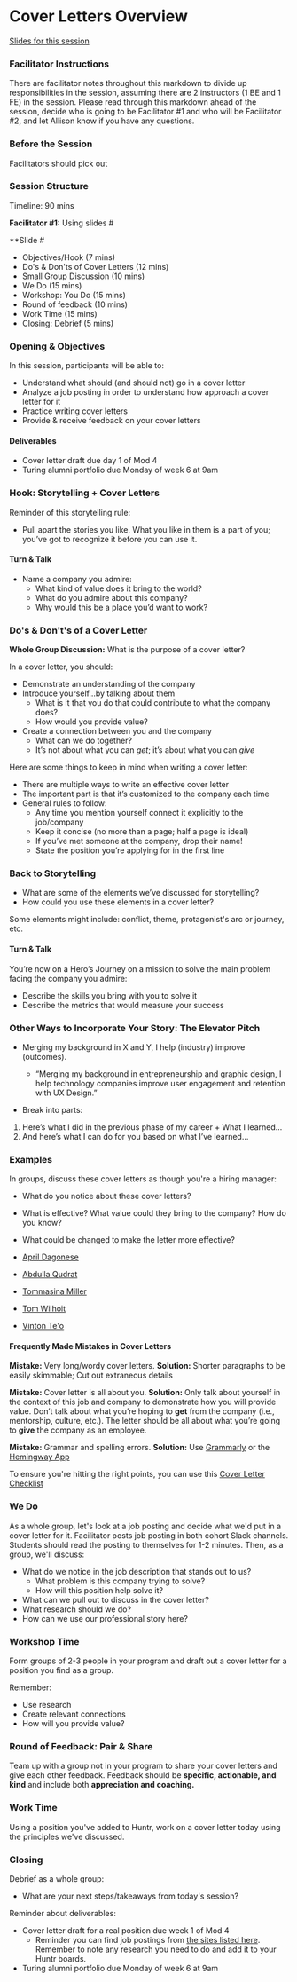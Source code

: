 # Cover Letters Overview

[Slides for this session](https://docs.google.com/presentation/d/1HMUP45CdDOTX07vaHUy5QhIEfbe_XQSyiCiByoDiJhg/edit?usp=sharing)

### Facilitator Instructions
There are facilitator notes throughout this markdown to divide up responsibilities in the session, assuming there are 2 instructors (1 BE and 1 FE) in the session. Please read through this markdown ahead of the session, decide who is going to be Facilitator #1 and who will be Facilitator #2, and let Allison know if you have any questions.

### Before the Session
Facilitators should pick out 

### Session Structure

Timeline: 90 mins

**Facilitator #1:** Using slides #

**Slide #

* Objectives/Hook (7 mins)
* Do's & Don'ts of Cover Letters (12 mins)
* Small Group Discussion (10 mins)
* We Do (15 mins)
* Workshop: You Do (15 mins)
* Round of feedback (10 mins)
* Work Time (15 mins)
* Closing: Debrief (5 mins)

### Opening & Objectives
In this session, participants will be able to:

* Understand what should (and should not) go in a cover letter
* Analyze a job posting in order to understand how approach a cover letter for it
* Practice writing cover letters
* Provide & receive feedback on your cover letters

#### Deliverables
* Cover letter draft due day 1 of Mod 4
* Turing alumni portfolio due Monday of week 6 at 9am

### Hook: Storytelling + Cover Letters
Reminder of this storytelling rule:
* Pull apart the stories you like. What you like in them is a part of you; you’ve got to recognize it before you can use it.

#### Turn & Talk
* Name a company you admire:
  * What kind of value does it bring to the world? 
  * What do you admire about this company?
  * Why would this be a place you’d want to work?

### Do's & Don't's of a Cover Letter
**Whole Group Discussion:** What is the purpose of a cover letter?

In a cover letter, you should: 

* Demonstrate an understanding of the company
* Introduce yourself...by talking about them
   * What is it that you do that could contribute to what the company does?
   * How would you provide value?
* Create a connection between you and the company
   * What can we do together?
   * It’s not about what you can *get*; it’s about what you can *give*

Here are some things to keep in mind when writing a cover letter:

* There are multiple ways to write an effective cover letter
* The important part is that it’s customized to the company each time
* General rules to follow:
   * Any time you mention yourself connect it explicitly to the job/company
   * Keep it concise (no more than a page; half a page is ideal)
   * If you’ve met someone at the company, drop their name!
   * State the position you’re applying for in the first line
   
### Back to Storytelling

* What are some of the elements we’ve discussed for storytelling?
* How could you use these elements in a cover letter? 

Some elements might include: conflict, theme, protagonist's arc or journey, etc. 

#### Turn & Talk 
You’re now on a Hero’s Journey on a mission to solve the main problem facing the company you admire:

* Describe the skills you bring with you to solve it
* Describe the metrics that would measure your success
 
### Other Ways to Incorporate Your Story: The Elevator Pitch
* Merging my background in X and Y, I help (industry) improve (outcomes).
   * “Merging my background in entrepreneurship and graphic design, I help technology companies improve user engagement and retention with UX Design.”

* Break into parts:
1. Here’s what I did in the previous phase of my career + What I learned…
2. And here’s what I can do for you based on what I’ve learned...
   
### Examples
In groups, discuss these cover letters as though you're a hiring manager:

* What do you notice about these cover letters?
* What is effective? What value could they bring to the company? How do you know?
* What could be changed to make the letter more effective?

* [April Dagonese](https://github.com/turingschool/career-development-curriculum/blob/master/files/April%20Cover%20Letter.pdf)
* [Abdulla Qudrat](https://github.com/turingschool/career-development-curriculum/blob/master/files/Abdulla_Blinker%20Cover%20Letter.pdf)
* [Tommasina Miller](https://github.com/turingschool/career-development-curriculum/blob/master/files/Example%20Cover%20Letter.pdf)
* [Tom Wilhoit](https://github.com/turingschool/career-development-curriculum/blob/master/files/ibotta-cover-letter.pdf)
* [Vinton Te'o](https://github.com/turingschool/career-development-curriculum/blob/master/files/Vinton%20Cover%20Letter.pdf)

#### Frequently Made Mistakes in Cover Letters

**Mistake:** Very long/wordy cover letters. **Solution:** Shorter paragraphs to be easily skimmable; Cut out extraneous details 

**Mistake:** Cover letter is all about you. **Solution:** Only talk about yourself in the context of this job and company to demonstrate how you will provide value. Don’t talk about what you’re hoping to **get** from the company (i.e., mentorship, culture, etc.). The letter should be all about what you’re going to **give** the company as an employee.

**Mistake:** Grammar and spelling errors. **Solution:** Use [Grammarly](https://www.grammarly.com/) or the [Hemingway App](http://www.hemingwayapp.com/) 

To ensure you're hitting the right points, you can use this [Cover Letter Checklist](https://github.com/turingschool/career-development-curriculum/blob/master/module_four/cover_letter_checklist.md)

### We Do
As a whole group, let's look at a job posting and decide what we'd put in a cover letter for it. Facilitator posts job posting in both cohort Slack channels. Students should read the posting to themselves for 1-2 minutes. Then, as a group, we'll discuss:

* What do we notice in the job description that stands out to us? 
  * What problem is this company trying to solve?
  * How will this position help solve it?
* What can we pull out to discuss in the cover letter?
* What research should we do?
* How can we use our professional story here?

### Workshop Time
Form groups of 2-3 people in your program and draft out a cover letter for a position you find as a group.

Remember:

* Use research
* Create relevant connections
* How will you provide value? 

### Round of Feedback: Pair & Share
Team up with a group not in your program to share your cover letters and give each other feedback. Feedback should be **specific, actionable, and kind** and include both **appreciation and coaching.** 

### Work Time
Using a position you've added to Huntr, work on a cover letter today using the principles we've discussed. 

### Closing
Debrief as a whole group:

* What are your next steps/takeaways from today's session?

Reminder about deliverables:

* Cover letter draft for a real position due week 1 of Mod 4
  * Reminder you can find job postings from [the sites listed here](https://github.com/turingschool/career-development-curriculum/blob/master/module_three/job_search_strategies.md). Remember to note any research you need to do and add it to your Huntr boards.
* Turing alumni portfolio due Monday of week 6 at 9am
